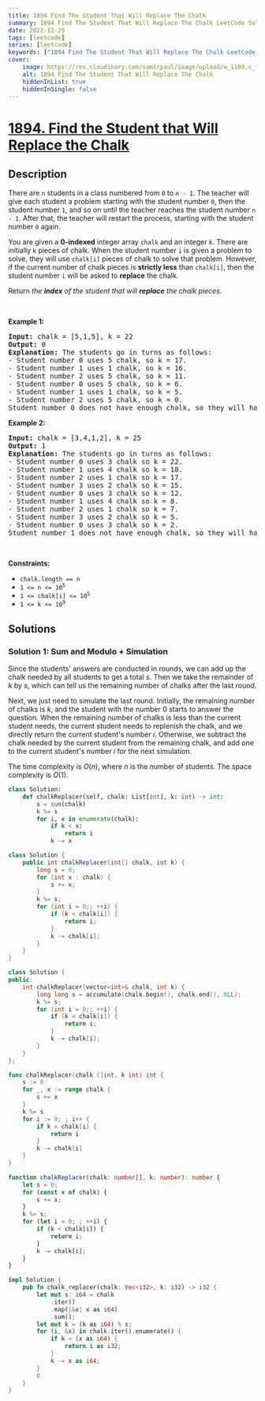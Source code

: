 ```yaml
---
title: 1894 Find The Student That Will Replace The Chalk
summary: 1894 Find The Student That Will Replace The Chalk LeetCode Solution Explained
date: 2022-11-25
tags: [leetcode]
series: [leetcode]
keywords: ["1894 Find The Student That Will Replace The Chalk LeetCode Solution Explained in all languages", "1894 Find The Student That Will Replace The Chalk", "LeetCode", "leetcode solution in Python3 C++ Java Go PHP Ruby Swift TypeScript Rust C# JavaScript C", "GeeksforGeeks", "InterviewBit", "Coding Ninjas", "HackerRank", "HackerEarth", "CodeChef", "TopCoder", "AlgoExpert", "freeCodeCamp", "Codeforces", "GitHub", "AtCoder", "Samir Paul"]
cover:
    image: https://res.cloudinary.com/samirpaul/image/upload/w_1100,c_fit,co_rgb:FFFFFF,l_text:Arial_75_bold:1894 Find The Student That Will Replace The Chalk - Solution Explained/problem-solving.webp
    alt: 1894 Find The Student That Will Replace The Chalk
    hiddenInList: true
    hiddenInSingle: false
---
```



# [1894. Find the Student that Will Replace the Chalk](https://leetcode.com/problems/find-the-student-that-will-replace-the-chalk)


## Description

<p>There are <code>n</code> students in a class numbered from <code>0</code> to <code>n - 1</code>. The teacher will give each student a problem starting with the student number <code>0</code>, then the student number <code>1</code>, and so on until the teacher reaches the student number <code>n - 1</code>. After that, the teacher will restart the process, starting with the student number <code>0</code> again.</p>

<p>You are given a <strong>0-indexed</strong> integer array <code>chalk</code> and an integer <code>k</code>. There are initially <code>k</code> pieces of chalk. When the student number <code>i</code> is given a problem to solve, they will use <code>chalk[i]</code> pieces of chalk to solve that problem. However, if the current number of chalk pieces is <strong>strictly less</strong> than <code>chalk[i]</code>, then the student number <code>i</code> will be asked to <strong>replace</strong> the chalk.</p>

<p>Return <em>the <strong>index</strong> of the student that will <strong>replace</strong> the chalk pieces</em>.</p>

<p>&nbsp;</p>
<p><strong class="example">Example 1:</strong></p>

<pre>
<strong>Input:</strong> chalk = [5,1,5], k = 22
<strong>Output:</strong> 0
<strong>Explanation: </strong>The students go in turns as follows:
- Student number 0 uses 5 chalk, so k = 17.
- Student number 1 uses 1 chalk, so k = 16.
- Student number 2 uses 5 chalk, so k = 11.
- Student number 0 uses 5 chalk, so k = 6.
- Student number 1 uses 1 chalk, so k = 5.
- Student number 2 uses 5 chalk, so k = 0.
Student number 0 does not have enough chalk, so they will have to replace it.</pre>

<p><strong class="example">Example 2:</strong></p>

<pre>
<strong>Input:</strong> chalk = [3,4,1,2], k = 25
<strong>Output:</strong> 1
<strong>Explanation: </strong>The students go in turns as follows:
- Student number 0 uses 3 chalk so k = 22.
- Student number 1 uses 4 chalk so k = 18.
- Student number 2 uses 1 chalk so k = 17.
- Student number 3 uses 2 chalk so k = 15.
- Student number 0 uses 3 chalk so k = 12.
- Student number 1 uses 4 chalk so k = 8.
- Student number 2 uses 1 chalk so k = 7.
- Student number 3 uses 2 chalk so k = 5.
- Student number 0 uses 3 chalk so k = 2.
Student number 1 does not have enough chalk, so they will have to replace it.
</pre>

<p>&nbsp;</p>
<p><strong>Constraints:</strong></p>

<ul>
	<li><code>chalk.length == n</code></li>
	<li><code>1 &lt;= n &lt;= 10<sup>5</sup></code></li>
	<li><code>1 &lt;= chalk[i] &lt;= 10<sup>5</sup></code></li>
	<li><code>1 &lt;= k &lt;= 10<sup>9</sup></code></li>
</ul>

## Solutions

### Solution 1: Sum and Modulo + Simulation

Since the students' answers are conducted in rounds, we can add up the chalk needed by all students to get a total $s$. Then we take the remainder of $k$ by $s$, which can tell us the remaining number of chalks after the last round.

Next, we just need to simulate the last round. Initially, the remaining number of chalks is $k$, and the student with the number $0$ starts to answer the question. When the remaining number of chalks is less than the current student needs, the current student needs to replenish the chalk, and we directly return the current student's number $i$. Otherwise, we subtract the chalk needed by the current student from the remaining chalk, and add one to the current student's number $i$ for the next simulation.

The time complexity is $O(n)$, where $n$ is the number of students. The space complexity is $O(1)$.

<!-- tabs:start -->

```python
class Solution:
    def chalkReplacer(self, chalk: List[int], k: int) -> int:
        s = sum(chalk)
        k %= s
        for i, x in enumerate(chalk):
            if k < x:
                return i
            k -= x
```

```java
class Solution {
    public int chalkReplacer(int[] chalk, int k) {
        long s = 0;
        for (int x : chalk) {
            s += x;
        }
        k %= s;
        for (int i = 0;; ++i) {
            if (k < chalk[i]) {
                return i;
            }
            k -= chalk[i];
        }
    }
}
```

```cpp
class Solution {
public:
    int chalkReplacer(vector<int>& chalk, int k) {
        long long s = accumulate(chalk.begin(), chalk.end(), 0LL);
        k %= s;
        for (int i = 0;; ++i) {
            if (k < chalk[i]) {
                return i;
            }
            k -= chalk[i];
        }
    }
};
```

```go
func chalkReplacer(chalk []int, k int) int {
	s := 0
	for _, x := range chalk {
		s += x
	}
	k %= s
	for i := 0; ; i++ {
		if k < chalk[i] {
			return i
		}
		k -= chalk[i]
	}
}
```

```ts
function chalkReplacer(chalk: number[], k: number): number {
    let s = 0;
    for (const x of chalk) {
        s += x;
    }
    k %= s;
    for (let i = 0; ; ++i) {
        if (k < chalk[i]) {
            return i;
        }
        k -= chalk[i];
    }
}
```

```rust
impl Solution {
    pub fn chalk_replacer(chalk: Vec<i32>, k: i32) -> i32 {
        let mut s: i64 = chalk
            .iter()
            .map(|&x| x as i64)
            .sum();
        let mut k = (k as i64) % s;
        for (i, &x) in chalk.iter().enumerate() {
            if k < (x as i64) {
                return i as i32;
            }
            k -= x as i64;
        }
        0
    }
}
```

<!-- tabs:end -->

<!-- end -->
